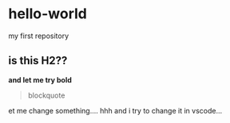 # hello-world
my first repository
## is this H2??
**and let me try bold**
> blockquote
> 
et me change something....
hhh and i try to change it in vscode...

